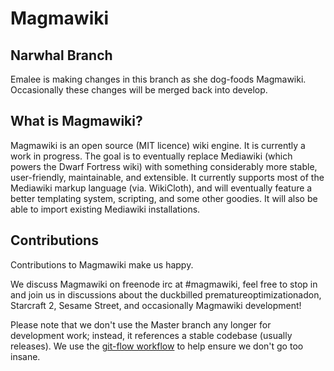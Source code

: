 Magmawiki
=========

Narwhal Branch
--------------

Emalee is making changes in this branch as she dog-foods Magmawiki. Occasionally these changes will be merged back into develop. 

What is Magmawiki?
------------------

Magmawiki is an open source (MIT licence) wiki engine.  It is currently a work in progress.  The goal is to eventually replace Mediawiki (which powers the Dwarf Fortress wiki) with something considerably more stable, user-friendly, maintainable, and extensible. It currently supports most of the Mediawiki markup language (via. WikiCloth), and will eventually feature a better templating system, scripting, and some other goodies. It will also be able to import existing Mediawiki installations.

Contributions
-------------

Contributions to Magmawiki make us happy.

We discuss Magmawiki on freenode irc at #magmawiki, feel free to stop in and join us in discussions about the duckbilled prematureoptimizationadon, Starcraft 2, Sesame Street, and occasionally Magmawiki development!

Please note that we don't use the Master branch any longer for development work; instead, it references a stable codebase (usually releases).  We use the [git-flow workflow][1] to help ensure we don't go too insane.

[1]: http://nvie.com/posts/a-successful-git-branching-model/ "A Successful Git Branching Model"
